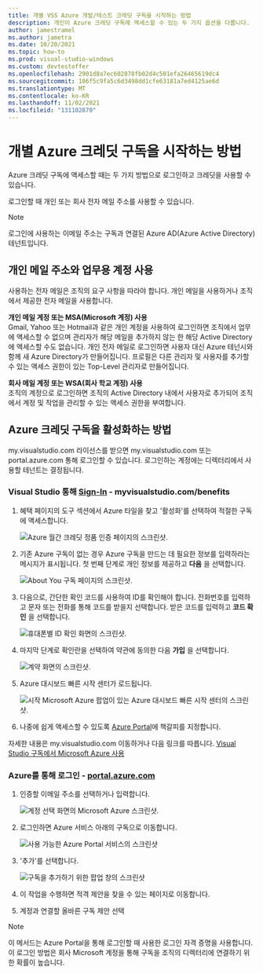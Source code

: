 ```yaml
---
title: 개별 VSS Azure 개발/테스트 크레딧 구독을 시작하는 방법
description: 개인이 Azure 크레딧 구독에 액세스할 수 있는 두 가지 옵션을 다룹니다.
author: jamestramel
ms.author: jametra
ms.date: 10/20/2021
ms.topic: how-to
ms.prod: visual-studio-windows
ms.custom: devtestoffer
ms.openlocfilehash: 2901d8a7ec602878fb02d4c501efa26465619dc4
ms.sourcegitcommit: 106f5c9fa5c6d3498dd1cfe63181a7ed4125ae6d
ms.translationtype: MT
ms.contentlocale: ko-KR
ms.lasthandoff: 11/02/2021
ms.locfileid: "131102870"
---
```

# <a name="how-to-get-started-with-your-individual-azure-credit-subscription"></a>개별 Azure 크레딧 구독을 시작하는 방법  

Azure 크레딧 구독에 액세스할 때는 두 가지 방법으로 로그인하고 크레딧을 사용할 수 있습니다.  

로그인할 때 개인 또는 회사 전자 메일 주소를 사용할 수 있습니다.  

> [!NOTE]
> 로그인에 사용하는 이메일 주소는 구독과 연결된 Azure AD(Azure Active Directory) 테넌트입니다.  

## <a name="using-a-personal-email-address-versus-a-work-account"></a>개인 메일 주소와 업무용 계정 사용  

사용하는 전자 메일은 조직의 요구 사항을 따라야 합니다. 개인 메일을 사용하거나 조직에서 제공한 전자 메일을 사용합니다.

**개인 메일 계정 또는 MSA(Microsoft 계정) 사용**  
Gmail, Yahoo 또는 Hotmail과 같은 개인 계정을 사용하여 로그인하면 조직에서 업무에 액세스할 수 없으며 관리자가 해당 메일을 추가하지 않는 한 해당 Active Directory에 액세스할 수도 없습니다. 개인 전자 메일로 로그인하면 사용자 대신 Azure 테넌시와 함께 새 Azure Directory가 만들어집니다. 프로필은 다른 관리자 및 사용자를 추가할 수 있는 액세스 권한이 있는 Top-Level 관리자로 만들어집니다.  

**회사 메일 계정 또는 WSA(회사 학교 계정) 사용**  
조직의 계정으로 로그인하면 조직의 Active Directory 내에서 사용자로 추가되어 조직에서 계정 및 작업을 관리할 수 있는 액세스 권한을 부여합니다.  

## <a name="how-to-activate-your-azure-credit-subscription"></a>Azure 크레딧 구독을 활성화하는 방법  

my.visualstudio.com 라이선스를 받으면 my.visualstudio.com 또는 portal.azure.com 통해 로그인할 수 있습니다.
로그인하는 계정에는 디렉터리에서 사용할 테넌트는 결정됩니다.  

### <a name="sign-in-through-visual-studio---myvisualstudiocombenefits"></a>Visual Studio 통해 [Sign-In](https://my.visualstudio.com/benefits) - myvisualstudio.com/benefits

1. 혜택 페이지의 도구 섹션에서 Azure 타일을 찾고 '활성화'를 선택하여 적절한 구독에 액세스합니다.  

   ![Azure 월간 크레딧 정품 인증 페이지의 스크린샷.](media/quickstart-individual-credit/activate.png "활성화를 클릭하여 구독에 액세스합니다.")  
2. 기존 Azure 구독이 없는 경우 Azure 구독을 만드는 데 필요한 정보를 입력하라는 메시지가 표시됩니다. 첫 번째 단계로 개인 정보를 제공하고 **다음** 을 선택합니다.  

   ![About You 구독 페이지의 스크린샷.](media/quickstart-individual-credit/azure-about-you.png "정보를 입력하고 '다음'을 클릭합니다.")  
3. 다음으로, 간단한 확인 코드를 사용하여 ID를 확인해야 합니다. 전화번호를 입력하고 문자 또는 전화를 통해 코드를 받을지 선택합니다. 받은 코드를 입력하고 **코드 확인** 을 선택합니다.  

   ![휴대폰별 ID 확인 화면의 스크린샷.](media/quickstart-individual-credit/azure-identity.png)  
4. 마지막 단계로 확인란을 선택하여 약관에 동의한 다음 **가입** 을 선택합니다.  

   ![계약 화면의 스크린샷.](media/quickstart-individual-credit/azure-agreement.png)  
5. Azure 대시보드 빠른 시작 센터가 로드됩니다.  

   ![시작 Microsoft Azure 팝업이 있는 Azure 대시보드 빠른 시작 센터의 스크린샷.](media/quickstart-individual-credit/azure-quick-start.png)  
6. 나중에 쉽게 액세스할 수 있도록 [Azure Portal](https://portal.azure.com)에 책갈피를 지정합니다.  

자세한 내용은 my.visualstudio.com 이동하거나 다음 링크를 따릅니다. [Visual Studio 구독에서 Microsoft Azure 사용](/visualstudio/subscriptions/vs-azure#:~:text=Eligibility%20%20%20%20Subscription%20Level%20%2F%20Program,%20%20Yes%20%2013%20more%20rows%20)  

### <a name="sign-in-through-azure---portalazurecom"></a>Azure를 통해 로그인 - [portal.azure.com](https://portal.azure.com)

1. 인증할 이메일 주소를 선택하거나 입력합니다.  

   ![계정 선택 화면의 Microsoft Azure 스크린샷.](media/quickstart-individual-credit/pick-an-account.png "Azure Portal에 로그인할 계정을 선택합니다.")  
2. 로그인하면 Azure 서비스 아래의 구독으로 이동합니다.  

   ![사용 가능한 Azure Portal 서비스의 스크린샷](media/quickstart-individual-credit/azure-services.png "Azure 서비스 아래에서 구독을 선택합니다.")  
3. '추가'를 선택합니다.  

   ![구독을 추가하기 위한 팝업 창의 스크린샷](media/quickstart-individual-credit/click-add.png "추가 단추를 클릭합니다.")  
4. 이 작업을 수행하면 적격 제안을 찾을 수 있는 페이지로 이동합니다.  
5. 계정과 연결할 올바른 구독 제안 선택  

> [!NOTE]
> 이 메서드는 Azure Portal을 통해 로그인할 때 사용한 로그인 자격 증명을 사용합니다. 이 로그인 방법은 회사 Microsoft 계정을 통해 구독을 조직의 디렉터리에 연결하기 위한 확률이 높습니다.

